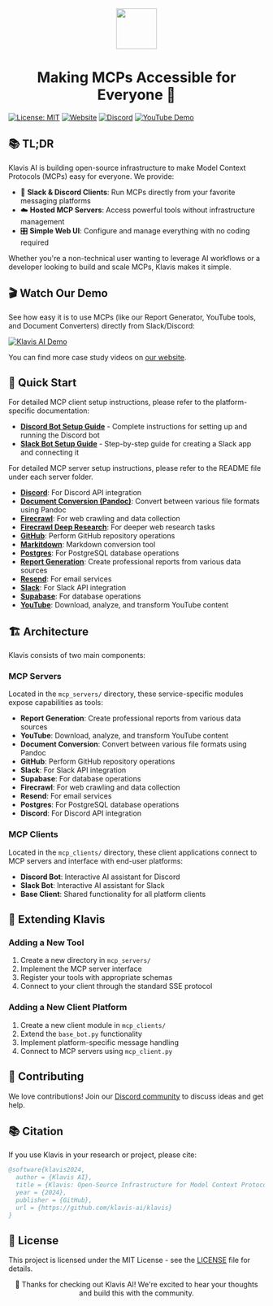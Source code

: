 <div align="center">
  <picture>
    <img src="https://raw.githubusercontent.com/klavis-ai/klavis/main/static/klavis-ai.png" width="80">
  </picture>
</div>

<h1 align="center">Making MCPs Accessible for Everyone 🚀</h1>

[![License: MIT](https://img.shields.io/badge/License-MIT-blue.svg)](LICENSE)
[![Website](https://img.shields.io/badge/Website-🌐-purple)](https://www.klavis.ai)
[![Discord](https://img.shields.io/discord/1356754991989133462?color=7289DA&label=Community&logo=discord&logoColor=white)](https://discord.com/invite/P6fFgv2w)
[![YouTube Demo](https://img.shields.io/badge/Demo-YouTube-red)](https://www.youtube.com/@KlavisAI-w2l)

## 📚 TL;DR

Klavis AI is building open-source infrastructure to make Model Context Protocols (MCPs) easy for everyone. We provide:

- 💬 **Slack & Discord Clients**: Run MCPs directly from your favorite messaging platforms
- ☁️ **Hosted MCP Servers**: Access powerful tools without infrastructure management
- 🎛️ **Simple Web UI**: Configure and manage everything with no coding required

Whether you're a non-technical user wanting to leverage AI workflows or a developer looking to build and scale MCPs, Klavis makes it simple.

## 🎬 Watch Our Demo

See how easy it is to use MCPs (like our Report Generator, YouTube tools, and Document Converters) directly from Slack/Discord:

[![Klavis AI Demo](https://i3.ytimg.com/vi/9-QQAhrQWw8/maxresdefault.jpg)](https://www.youtube.com/watch?v=9-QQAhrQWw8)

You can find more case study videos on [our website](https://www.klavis.ai). 

## 🚀 Quick Start

For detailed MCP client setup instructions, please refer to the platform-specific documentation:
- [**Discord Bot Setup Guide**](mcp_clients/README-Discord.md) - Complete instructions for setting up and running the Discord bot
- [**Slack Bot Setup Guide**](mcp_clients/README-Slack.md) - Step-by-step guide for creating a Slack app and connecting it

For detailed MCP server setup instructions, please refer to the README file under each server folder.

- [**Discord**](mcp_servers/discord/README.md): For Discord API integration
- [**Document Conversion (Pandoc)**](mcp_servers/pandoc/README.md): Convert between various file formats using Pandoc
- [**Firecrawl**](mcp_servers/firecrawl/README.md): For web crawling and data collection
- [**Firecrawl Deep Research**](mcp_servers/firecrawl_deep_research/README.md): For deeper web research tasks
- [**GitHub**](mcp_servers/github/README.md): Perform GitHub repository operations
- [**Markitdown**](mcp_servers/markitdown/README.md): Markdown conversion tool
- [**Postgres**](mcp_servers/postgres/README.md): For PostgreSQL database operations
- [**Report Generation**](mcp_servers/report_generation/README.md): Create professional reports from various data sources
- [**Resend**](mcp_servers/resend/README.md): For email services
- [**Slack**](mcp_servers/slack/README.md): For Slack API integration
- [**Supabase**](mcp_servers/supabase/README.md): For database operations
- [**YouTube**](mcp_servers/youtube/README.md): Download, analyze, and transform YouTube content

## 🏗️ Architecture

Klavis consists of two main components:

### MCP Servers

Located in the `mcp_servers/` directory, these service-specific modules expose capabilities as tools:

- **Report Generation**: Create professional reports from various data sources
- **YouTube**: Download, analyze, and transform YouTube content
- **Document Conversion**: Convert between various file formats using Pandoc
- **GitHub**: Perform GitHub repository operations
- **Slack**: For Slack API integration
- **Supabase**: For database operations
- **Firecrawl**: For web crawling and data collection
- **Resend**: For email services
- **Postgres**: For PostgreSQL database operations
- **Discord**: For Discord API integration

### MCP Clients

Located in the `mcp_clients/` directory, these client applications connect to MCP servers and interface with end-user platforms:

- **Discord Bot**: Interactive AI assistant for Discord
- **Slack Bot**: Interactive AI assistant for Slack
- **Base Client**: Shared functionality for all platform clients

## 🧩 Extending Klavis

### Adding a New Tool

1. Create a new directory in `mcp_servers/`
2. Implement the MCP server interface
3. Register your tools with appropriate schemas
4. Connect to your client through the standard SSE protocol

### Adding a New Client Platform

1. Create a new client module in `mcp_clients/`
2. Extend the `base_bot.py` functionality
3. Implement platform-specific message handling
4. Connect to MCP servers using `mcp_client.py`

## 🤝 Contributing

We love contributions! Join our [Discord community](https://discord.gg/cVNXvzs5) to discuss ideas and get help.

## 📚 Citation

If you use Klavis in your research or project, please cite:

```bibtex
@software{klavis2024,
  author = {Klavis AI},
  title = {Klavis: Open-Source Infrastructure for Model Context Protocols},
  year = {2024},
  publisher = {GitHub},
  url = {https://github.com/klavis-ai/klavis}
}
```

## 📜 License

This project is licensed under the MIT License - see the [LICENSE](LICENSE) file for details.

<div align="center">
🙏 Thanks for checking out Klavis AI! We're excited to hear your thoughts and build this with the community.
</div> 